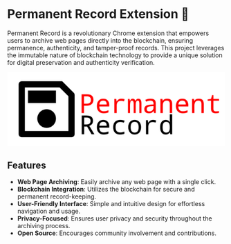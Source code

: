 # Permanent Record Extension 💽

Permanent Record is a revolutionary Chrome extension that empowers users to archive web pages directly into the blockchain, ensuring permanence, authenticity, and tamper-proof records. This project leverages the immutable nature of blockchain technology to provide a unique solution for digital preservation and authenticity verification.

![Permanent Record Ext Banner](images/banner.png)

## Features

- **Web Page Archiving**: Easily archive any web page with a single click.
- **Blockchain Integration**: Utilizes the blockchain for secure and permanent record-keeping.
- **User-Friendly Interface**: Simple and intuitive design for effortless navigation and usage.
- **Privacy-Focused**: Ensures user privacy and security throughout the archiving process.
- **Open Source**: Encourages community involvement and contributions.
